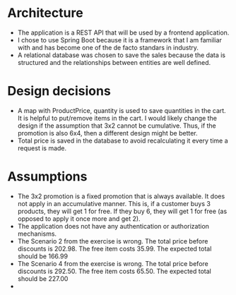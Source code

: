 # Architecture

* The application is a REST API that will be used by a frontend application.
* I chose to use Spring Boot because it is a framework that I am familiar with and has become one of the de facto standars in industry.
* A relational database was chosen to save the sales because the data is structured and the relationships between entities are well defined.

# Design decisions

* A map with ProductPrice, quantity is used to save quantities in the cart. It is helpful to put/remove items in the cart. I would likely change the design if the assumption that 3x2 cannot be cumulative. Thus, if the promotion is also 6x4, then a different design might be better.
* Total price is saved in the database to avoid recalculating it every time a request is made. 

# Assumptions

* The 3x2 promotion is a fixed promotion that is always available. It does not apply in an accumulative manner. This is, if a customer buys 3 products, they will get 1 for free. If they buy 6, they will get 1 for free (as opposed to apply it once more and get 2).
* The application does not have any authentication or authorization mechanisms.
* The Scenario 2 from the exercise is wrong. The total price before discounts is 202.98. The free item costs 35.99. The expected total should be 166.99
* The Scenario 4 from the exercise is wrong. The total price before discounts is 292.50. The free item costs 65.50. The expected total should be 227.00
* 
